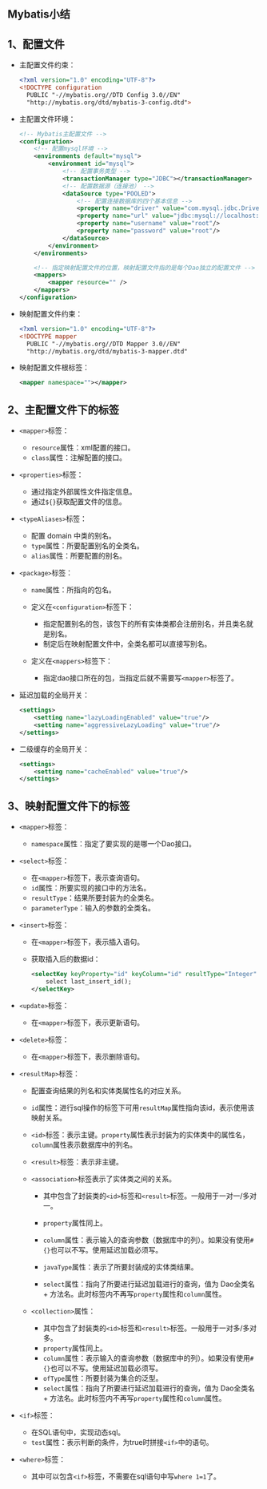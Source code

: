 ## Mybatis小结

## 1、配置文件

- 主配置文件约束：

  ```xml
  <?xml version="1.0" encoding="UTF-8"?>
  <!DOCTYPE configuration  
    PUBLIC "-//mybatis.org//DTD Config 3.0//EN"  
    "http://mybatis.org/dtd/mybatis-3-config.dtd">
  ```

- 主配置文件环境：

  ```xml
  <!-- Mybatis主配置文件 -->
  <configuration>
      <!-- 配置mysql环境 -->
      <environments default="mysql">
          <environment id="mysql">
              <!-- 配置事务类型 -->
              <transactionManager type="JDBC"></transactionManager>
              <!-- 配置数据源（连接池） -->
              <dataSource type="POOLED">
                  <!-- 配置连接数据库的四个基本信息 -->
                  <property name="driver" value="com.mysql.jdbc.Driver"/>
                  <property name="url" value="jdbc:mysql://localhost:3306/mybatis"/>
                  <property name="username" value="root"/>
                  <property name="password" value="root"/>
              </dataSource>
          </environment>
      </environments>
  
      <!-- 指定映射配置文件的位置，映射配置文件指的是每个Dao独立的配置文件 -->
      <mappers>
          <mapper resource="" />
      </mappers>
  </configuration>
  ```

- 映射配置文件约束：

  ```xml
  <?xml version="1.0" encoding="UTF-8"?>
  <!DOCTYPE mapper  
    PUBLIC "-//mybatis.org//DTD Mapper 3.0//EN"  
    "http://mybatis.org/dtd/mybatis-3-mapper.dtd"
  ```

- 映射配置文件根标签：

  ```xml
  <mapper namespace=""></mapper>
  ```

  

## 2、主配置文件下的标签

- `<mapper>`标签：

  - `resource`属性：xml配置的接口。
  - `class`属性：注解配置的接口。

- `<properties>`标签：

  -  通过指定外部属性文件指定信息。
  -  通过`${}`获取配置文件的信息。

- `<typeAliases>`标签：

  - 配置 domain 中类的别名。
  - `type`属性：所要配置别名的全类名。
  - `alias`属性：所要配置的别名。

- `<package>`标签：

  - `name`属性：所指向的包名。

  - 定义在`<configuration>`标签下：
    - 指定配置别名的包，该包下的所有实体类都会注册别名，并且类名就是别名。
    - 制定后在映射配置文件中，全类名都可以直接写别名。
  - 定义在`<mappers>`标签下：
    - 指定dao接口所在的包，当指定后就不需要写`<mapper>`标签了。

- 延迟加载的全局开关：

  ```xml
  <settings>
      <setting name="lazyLoadingEnabled" value="true"/>
      <setting name="aggressiveLazyLoading" value="true"/>
  </settings>
  ```

- 二级缓存的全局开关：

  ```xml
  <settings>
      <setting name="cacheEnabled" value="true"/>
  </settings>
  ```

  
## 3、映射配置文件下的标签

- `<mapper>`标签：

  - `namespace`属性：指定了要实现的是哪一个Dao接口。

- `<select>`标签：

  - 在`<mapper>`标签下，表示查询语句。
  - `id`属性：所要实现的接口中的方法名。
  - `resultType`：结果所要封装为的全类名。
  - `parameterType`：输入的参数的全类名。

- `<insert>`标签：

  - 在`<mapper>`标签下，表示插入语句。

  - 获取插入后的数据id：

    ```xml
    <selectKey keyProperty="id" keyColumn="id" resultType="Integer" order="AFTER">
        select last_insert_id();
    </selectKey>
    ```

- `<update>`标签：

  - 在`<mapper>`标签下，表示更新语句。

- `<delete>`标签：

  - 在`<mapper>`标签下，表示删除语句。

- `<resultMap>`标签：

  - 配置查询结果的列名和实体类属性名的对应关系。

  - `id`属性：进行sql操作的标签下可用`resultMap`属性指向该id，表示使用该映射关系。

  - `<id>`标签：表示主键。`property`属性表示封装为的实体类中的属性名，`column`属性表示数据库中的列名。

  - `<result>`标签：表示非主键。

  - `<association>`标签表示了实体类之间的关系。

    - 其中包含了封装类的`<id>`标签和`<result>`标签。一般用于一对一/多对一。

    - `property`属性同上。
    - `column`属性：表示输入的查询参数（数据库中的列）。如果没有使用`#{}`也可以不写。使用延迟加载必须写。
    - `javaType`属性：表示了所要封装成的实体类结果。
    - `select`属性：指向了所要进行延迟加载进行的查询，值为 Dao全类名 + 方法名。此时标签内不再写`property`属性和`column`属性。

  - `<collection>`属性：

    - 其中包含了封装类的`<id>`标签和`<result>`标签。一般用于一对多/多对多。
    - `property`属性同上。
    - `column`属性：表示输入的查询参数（数据库中的列）。如果没有使用`#{}`也可以不写。使用延迟加载必须写。
    - `ofType`属性：所要封装为集合的泛型。
    - `select`属性：指向了所要进行延迟加载进行的查询，值为 Dao全类名 + 方法名。此时标签内不再写`property`属性和`column`属性。

- `<if>`标签：

  - 在SQL语句中，实现动态sql。
  - `test`属性：表示判断的条件，为true时拼接`<if>`中的语句。

- `<where>`标签：

  - 其中可以包含`<if>`标签，不需要在sql语句中写`where 1=1`了。